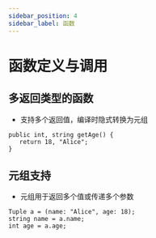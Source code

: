 ```yaml
---
sidebar_position: 4
sidebar_label: 函数
---
```


# 函数定义与调用

## 多返回类型的函数

- 支持多个返回值，编译时隐式转换为元组

```collie
public int, string getAge() {
   return 18, "Alice";
}
```

## 元组支持

- 元组用于返回多个值或传递多个参数

```collie
Tuple a = (name: "Alice", age: 18);
string name = a.name;
int age = a.age;
```
